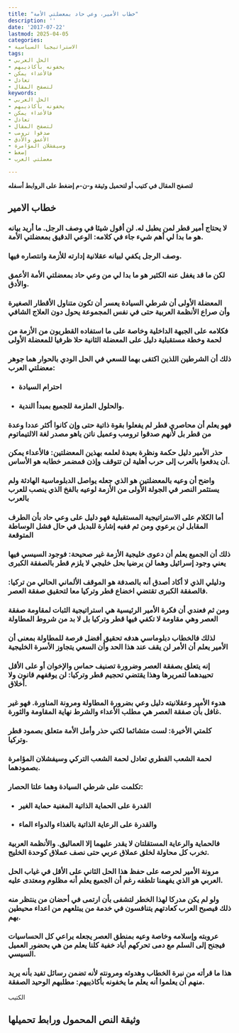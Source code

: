 ```yaml
---
title: "خطاب الأمير، وعي حاد بمعضلتي الأمة"
description: ''
date: '2017-07-22'
lastmod: 2025-04-05
categories:
- الاستراتيجيا السياسية
tags:
- الحل العربي
- يخفونه بأكاذيبهم
- فالأعداء يمكن
- تعادل
- لتصفح المقال
keywords:
- الحل العربي
- يخفونه بأكاذيبهم
- فالأعداء يمكن
- تعادل
- لتصفح المقال
- صدقوا ترومب
- الأعمق والأدق
- وسيفشلان المؤامرة
- إضغط
- معضلتي العرب

---
```

**لتصفح المقال في كتيب أو لتحميل وثيقة و-ن-م إضغط على الروابط أسفله**

## **خطاب الامير**

### لا يحتاج أمير قطر لمن يطبل له. لن أقول شيئا في وصف الرجل. ما أريد بيانه هو ما بدا لي أهم شيء جاء في كلامه: الوعي الدقيق بمعضلتي الأمة.

### وصف الرجل يكفي لبيانه عقلانية إدارته للأزمة وانتصاره فيها.

### لكن ما قد يغفل عنه الكثير هو ما بدا لي من وعي حاد بمعضلتي الأمة الأعمق والأدق.

### المعضلة الأولى أن شرطي السيادة يعسر أن تكون متناول الأقطار الصغيرة وأن صراع الأنظمة العربية حتى في نفس المجموعة يحول دون العلاج الشافي

### فكلامه على الجبهة الداخلية وخاصة على ما استفاده القطريون من الأزمة من لحمة وخطة مستقبلية دليل على المعضلة الثانية حلا ظرفيا للمعضلة الأولى

### ذلك أن الشرطين اللذين اكتفى بهما للسعي في الحل الودي بالحوار هما جوهر معضلتي العرب:

* ### احترام السيادة
* ### والحلول الملزمة للجميع بمبدأ الندية.

### فهو يعلم أن محاصري قطر لم يفعلوا بقوة ذاتية حتى وإن كانوا أكثر عددا وعدة من قطر بل لأنهم صدقوا ترومب وعميل ناتن ياهو مصدر لغة الالتيماتوم

### حذر الأمير دليل حكمة ونظرة بعيدة لعلمه بهذين المعضلتين: فالأعداء يمكن أن يدفعوا بالعرب إلى حرب أهلية لن تتوقف وإذن فمضمر خطابه هو الأساس.

### واضح أن وعيه بالمعضلتين هو الذي جعله يواصل الدبلوماسية الهادئة ولم يستثمر النصر في الجولة الأولى من الأزمة لوعيه بالفخ الذي ينصب للعرب بالعرب

### أما الكلام على الاستراتيجية المستقبلية فهو دليل على وعي حاد بأن الطرف المقابل لن يرعوي ومن ثم ففيه إشارة للبديل في حال فشل الوساطة المتوقعة

### ذلك أن الجميع يعلم أن دعوى خليجية الأزمة غير صحيحة: فوجود السيسي فيها يعني وجود إسرائيل وهما لن يرضيا بحل خليجي لا يلزم قطر بالصفقة الكبرى

### ودليلي الذي لا أكاد أصدق أنه بالصدفة هو الموقف الألماني الحالي من تركيا: فالصفقة الكبرى تقتضي اخضاع قطر وتركيا معا لتحقيق صفقة العصر.

### ومن ثم فعندي أن فكرة الأمير الرئيسية هي استراتيجية الثبات لمقاومة صفقة العصر وهي مقاومة لا تكفي فيها قطر وتركيا بل لا بد من شروط المطاولة

### لذلك فالخطاب دبلوماسي هدفه تحقيق أفضل فرصة للمطاولة بمعنى أن الأمير يعلم أن الأمر لن يقف عند هذا الحد وأن السعي يتجاوز الأسرة الخليجية

### إنه يتعلق بصفقة العصر وضرورة تصنيف حماس والإخوان أو على الأقل تحييدهما لتمريرها وهذا يقتضي تحجيم قطر وتركيا: لن يوقفهم قانون ولا أخلاق.

### هدوء الأمير وعقلانيته دليل وعي بضرورة المطاولة ومرونة المناورة. فهو غير غافل بأن صفقة العصر هي مطلب الأعداء والشرط نهاية المقاومة والثورة.

### كلمتي الأخيرة: لست متشائما لكني حذر وأمل الأمة متعلق بصمود قطر وتركيا.

### لحمة الشعب القطري تعادل لحمة الشعب التركي وسيفشلان المؤامرة بصمودهما.

### تكلمت على شرطي السيادة وهما علتا الحصار:

* ### القدرة على الحماية الذاتية المغنية حماية الغير
* ### والقدرة على الرعاية الذاتية بالغذاء والدواء الماء

### فالحماية والرعاية المستقلتان لا يقدر عليهما إلا العماليق. والأنظمة العربية تخرب كل محاولة لخلق عملاق عربي حتى نصف عملاق كوحدة الخليج.

### مرونة الأمير لحرصه على حفظ هذا الحل الثاني على الأقل في غياب الحل العربي هو الذي يفهمنا تلطفه رغم أن الجميع يعلم أنه مظلوم ومعتدى عليه.

### ولو لم يكن مدركا لهذا الخطر لتشفى بأن ارتمى في أحضان من ينتظر منه ذلك فيصبح العرب كعادتهم يتنافسون في خدمة من يبتلعهم من اعداء محيطين بهم.

### عروبته وإسلامه وخاصة وعيه بمنطق العصر يجعله يراعي كل الحساسيات فيجنح إلى السلم مع دمى تحركهم أياد خفية كلنا يعلم من هي بحضور العميل السيسي.

### هذا ما قرأته من نبرة الخطاب وهدوئه ومرونته لأنه تضمن رسائل تفيد بأنه يريد منهم أن يعلموا أنه يعلم ما يخفونه بأكاذيبهم: مطلبهم الوحيد الصفقة.

الكتيب

## وثيقة النص المحمول ورابط تحميلها

###
